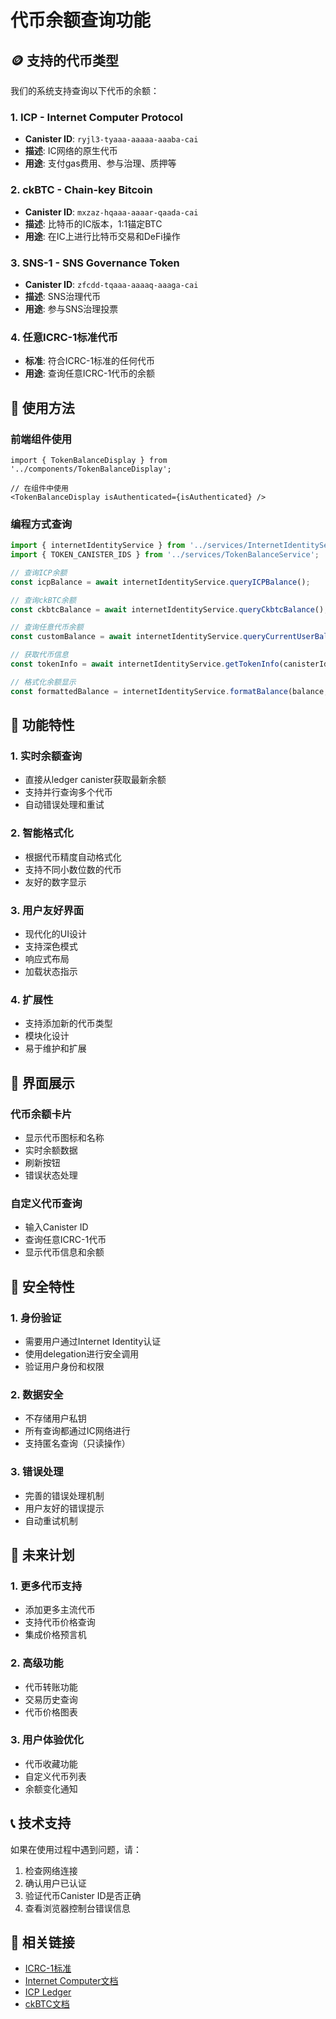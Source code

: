 # 代币余额查询功能

## 🪙 支持的代币类型

我们的系统支持查询以下代币的余额：

### 1. **ICP** - Internet Computer Protocol
- **Canister ID**: `ryjl3-tyaaa-aaaaa-aaaba-cai`
- **描述**: IC网络的原生代币
- **用途**: 支付gas费用、参与治理、质押等

### 2. **ckBTC** - Chain-key Bitcoin
- **Canister ID**: `mxzaz-hqaaa-aaaar-qaada-cai`
- **描述**: 比特币的IC版本，1:1锚定BTC
- **用途**: 在IC上进行比特币交易和DeFi操作

### 3. **SNS-1** - SNS Governance Token
- **Canister ID**: `zfcdd-tqaaa-aaaaq-aaaga-cai`
- **描述**: SNS治理代币
- **用途**: 参与SNS治理投票

### 4. **任意ICRC-1标准代币**
- **标准**: 符合ICRC-1标准的任何代币
- **用途**: 查询任意ICRC-1代币的余额

## 🔧 使用方法

### 前端组件使用

```tsx
import { TokenBalanceDisplay } from '../components/TokenBalanceDisplay';

// 在组件中使用
<TokenBalanceDisplay isAuthenticated={isAuthenticated} />
```

### 编程方式查询

```typescript
import { internetIdentityService } from '../services/InternetIdentityService';
import { TOKEN_CANISTER_IDS } from '../services/TokenBalanceService';

// 查询ICP余额
const icpBalance = await internetIdentityService.queryICPBalance();

// 查询ckBTC余额
const ckbtcBalance = await internetIdentityService.queryCkbtcBalance();

// 查询任意代币余额
const customBalance = await internetIdentityService.queryCurrentUserBalance(canisterId);

// 获取代币信息
const tokenInfo = await internetIdentityService.getTokenInfo(canisterId);

// 格式化余额显示
const formattedBalance = internetIdentityService.formatBalance(balance, tokenInfo.decimals);
```

## 🎯 功能特性

### 1. **实时余额查询**
- 直接从ledger canister获取最新余额
- 支持并行查询多个代币
- 自动错误处理和重试

### 2. **智能格式化**
- 根据代币精度自动格式化
- 支持不同小数位数的代币
- 友好的数字显示

### 3. **用户友好界面**
- 现代化的UI设计
- 支持深色模式
- 响应式布局
- 加载状态指示

### 4. **扩展性**
- 支持添加新的代币类型
- 模块化设计
- 易于维护和扩展

## 📱 界面展示

### 代币余额卡片
- 显示代币图标和名称
- 实时余额数据
- 刷新按钮
- 错误状态处理

### 自定义代币查询
- 输入Canister ID
- 查询任意ICRC-1代币
- 显示代币信息和余额

## 🔐 安全特性

### 1. **身份验证**
- 需要用户通过Internet Identity认证
- 使用delegation进行安全调用
- 验证用户身份和权限

### 2. **数据安全**
- 不存储用户私钥
- 所有查询都通过IC网络进行
- 支持匿名查询（只读操作）

### 3. **错误处理**
- 完善的错误处理机制
- 用户友好的错误提示
- 自动重试机制

## 🚀 未来计划

### 1. **更多代币支持**
- 添加更多主流代币
- 支持代币价格查询
- 集成价格预言机

### 2. **高级功能**
- 代币转账功能
- 交易历史查询
- 代币价格图表

### 3. **用户体验优化**
- 代币收藏功能
- 自定义代币列表
- 余额变化通知

## 📞 技术支持

如果在使用过程中遇到问题，请：

1. 检查网络连接
2. 确认用户已认证
3. 验证代币Canister ID是否正确
4. 查看浏览器控制台错误信息

## 🔗 相关链接

- [ICRC-1标准](https://github.com/dfinity/ICRC-1)
- [Internet Computer文档](https://internetcomputer.org/docs)
- [ICP Ledger](https://github.com/dfinity/ic)
- [ckBTC文档](https://internetcomputer.org/docs/current/developer-docs/integrations/bitcoin/ckbtc/) 